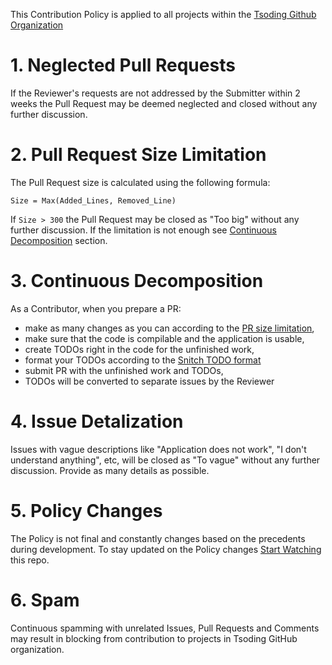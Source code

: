This Contribution Policy is applied to all projects within the [Tsoding Github Organization][tsoding-github]

# 1. Neglected Pull Requests

If the Reviewer's requests are not addressed by the Submitter within 2 weeks the Pull Request may be deemed neglected and closed without any further discussion.

# 2. Pull Request Size Limitation

The Pull Request size is calculated using the following formula:

```
Size = Max(Added_Lines, Removed_Line)
```

If `Size > 300` the Pull Request may be closed as "Too big" without any further discussion. If the limitation is not enough see [Continuous Decomposition](#3-continuous-decomposition) section.

# 3. Continuous Decomposition

As a Contributor, when you prepare a PR:

- make as many changes as you can according to the [PR size limitation](#2-pull-request-size-limitation),
- make sure that the code is compilable and the application is usable,
- create TODOs right in the code for the unfinished work,
- format your TODOs according to the [Snitch TODO format][snitch-todo-format]
- submit PR with the unfinished work and TODOs,
- TODOs will be converted to separate issues by the Reviewer

# 4. Issue Detalization

Issues with vague descriptions like "Application does not work", "I don't understand anything", etc, will be closed as "To vague" without any further discussion. Provide as many details as possible.

# 5. Policy Changes

The Policy is not final and constantly changes based on the precedents during development. To stay updated on the Policy changes [Start Watching](https://help.github.com/en/articles/watching-and-unwatching-repositories#watching-a-single-repository) this repo.

# 6. Spam

Continuous spamming with unrelated Issues, Pull Requests and Comments may result in blocking from contribution to projects in Tsoding GitHub organization.

[snitch-todo-format]: https://github.com/tsoding/snitch#unreported-todo
[tsoding-github]: https://github.com/tsoding
